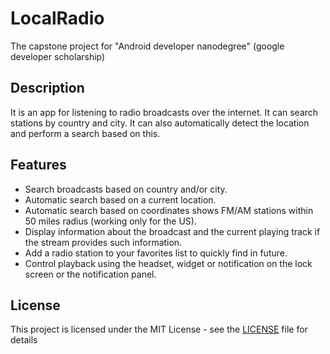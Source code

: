 # LocalRadio

The capstone project for "Android developer nanodegree" (google developer scholarship)

## Description

It is an app for listening to radio broadcasts over the internet. It can search stations by country and city. It can also automatically detect the location and perform a search based on this.

## Features

- Search broadcasts based on country and/or city.
- Automatic search based on a current location.
- Automatic search based on coordinates shows FM/AM stations within 50 miles radius (working only for the US).
- Display information about the broadcast and the current playing track if the stream provides such information.
- Add a radio station to your favorites list to quickly find in future.
- Control playback using the headset, widget or notification on the lock screen or the notification panel.

## License

This project is licensed under the MIT License - see the [LICENSE](LICENSE) file for details
